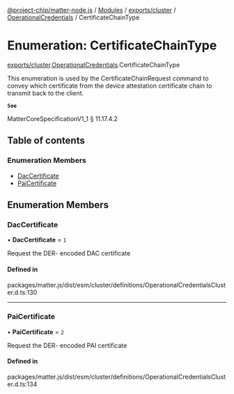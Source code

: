 [@project-chip/matter-node.js](../README.md) / [Modules](../modules.md) / [exports/cluster](../modules/exports_cluster.md) / [OperationalCredentials](../modules/exports_cluster.OperationalCredentials.md) / CertificateChainType

# Enumeration: CertificateChainType

[exports/cluster](../modules/exports_cluster.md).[OperationalCredentials](../modules/exports_cluster.OperationalCredentials.md).CertificateChainType

This enumeration is used by the CertificateChainRequest command to convey which certificate from the device
attestation certificate chain to transmit back to the client.

**`See`**

MatterCoreSpecificationV1_1 § 11.17.4.2

## Table of contents

### Enumeration Members

- [DacCertificate](exports_cluster.OperationalCredentials.CertificateChainType.md#daccertificate)
- [PaiCertificate](exports_cluster.OperationalCredentials.CertificateChainType.md#paicertificate)

## Enumeration Members

### DacCertificate

• **DacCertificate** = ``1``

Request the DER- encoded DAC certificate

#### Defined in

packages/matter.js/dist/esm/cluster/definitions/OperationalCredentialsCluster.d.ts:130

___

### PaiCertificate

• **PaiCertificate** = ``2``

Request the DER- encoded PAI certificate

#### Defined in

packages/matter.js/dist/esm/cluster/definitions/OperationalCredentialsCluster.d.ts:134
